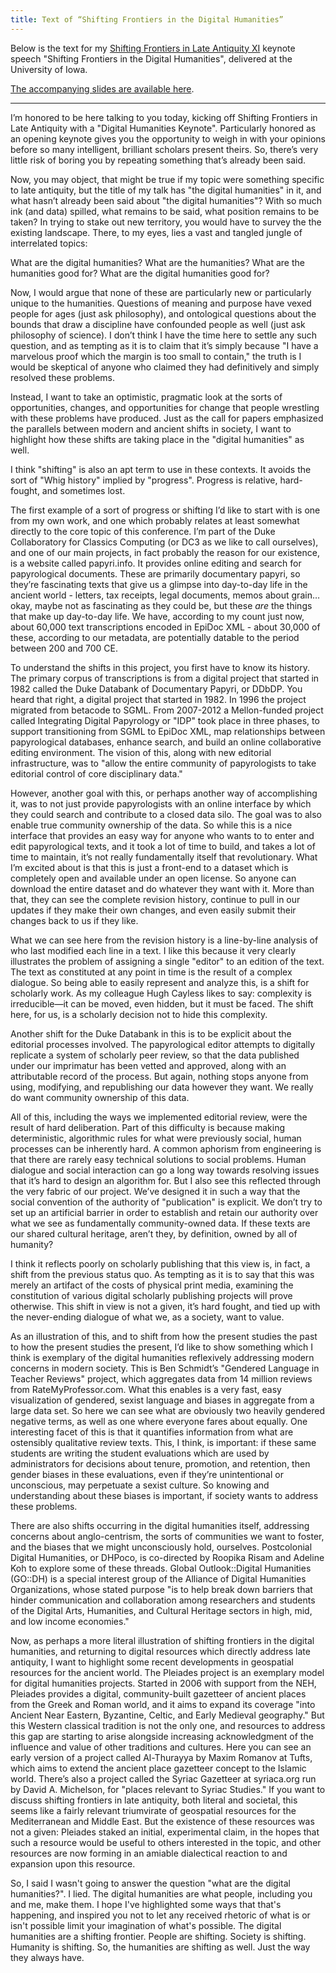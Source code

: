 ```yaml
---
title: Text of “Shifting Frontiers in the Digital Humanities”
---
```


Below is the text for my [Shifting Frontiers in Late Antiquity XI](https://shiftingfrontiers2015.wordpress.com/) keynote speech "Shifting Frontiers in the Digital Humanities", delivered at the University of Iowa.

[The accompanying slides are available here](http://dcthree.github.io/presentations/reveal.js/slides/Shifting_Frontiers_in_the_Digital_Humanities.html).

---

I’m honored to be here talking to you today, kicking off Shifting Frontiers in Late Antiquity with a "Digital Humanities Keynote". Particularly honored as an opening keynote gives you the opportunity to weigh in with your opinions before so many intelligent, brilliant scholars present theirs. So, there’s very little risk of boring you by repeating something that’s already been said.

Now, you may object, that might be true if my topic were something specific to late antiquity, but the title of my talk has "the digital humanities" in it, and what hasn’t already been said about "the digital humanities"? With so much ink (and data) spilled, what remains to be said, what position remains to be taken? In trying to stake out new territory, you would have to survey the the existing landscape. There, to my eyes, lies a vast and tangled jungle of interrelated topics:

What are the digital humanities?
What are the humanities?
What are the humanities good for?
What are the digital humanities good for?

Now, I would argue that none of these are particularly new or particularly unique to the humanities. Questions of meaning and purpose have vexed people for ages (just ask philosophy), and ontological questions about the bounds that draw a discipline have confounded people as well (just ask philosophy of science). I don’t think I have the time here to settle any such question, and as tempting as it is to claim that it’s simply because "I have a marvelous proof which the margin is too small to contain," the truth is I would be skeptical of anyone who claimed they had definitively and simply resolved these problems.

Instead, I want to take an optimistic, pragmatic look at the sorts of opportunities, changes, and opportunities for change that people wrestling with these problems have produced. Just as the call for papers emphasized the parallels between modern and ancient shifts in society, I want to highlight how these shifts are taking place in the "digital humanities" as well.

I think "shifting" is also an apt term to use in these contexts. It avoids the sort of "Whig history" implied by "progress". Progress is relative, hard-fought, and sometimes lost.

The first example of a sort of progress or shifting I’d like to start with is one from my own work, and one which probably relates  at least somewhat directly to the core topic of this conference. I’m part of the Duke Collaboratory for Classics Computing (or DC3 as we like to call ourselves), and one of our main projects, in fact probably the reason for our existence, is a website called papyri.info. It provides online editing and search for papyrological documents. These are primarily documentary papyri, so they’re fascinating texts that give us a glimpse into day-to-day life in the ancient world - letters, tax receipts, legal documents, memos about grain…okay, maybe not as fascinating as they could be, but these *are* the things that make up day-to-day life. We have, according to my count just now, about 60,000 text transcriptions encoded in EpiDoc XML - about 30,000 of these, according to our metadata, are potentially datable to the period between 200 and 700 CE.

To understand the shifts in this project, you first have to know its history. The primary corpus of transcriptions is from a digital project that started in 1982 called the Duke Databank of Documentary Papyri, or DDbDP. You heard that right, a digital project that started in 1982. In 1996 the project migrated from betacode to SGML. From 2007-2012 a Mellon-funded project called Integrating Digital Papyrology or "IDP" took place in three phases, to support transitioning from SGML to EpiDoc XML, map relationships between papyrological databases, enhance search, and build an online collaborative editing environment. The vision of this, along with new editorial infrastructure, was to "allow the entire community of papyrologists to take editorial control of core disciplinary data."

However, another goal with this, or perhaps another way of accomplishing it, was to not just provide papyrologists with an online interface by which they could search and contribute to a closed data silo. The goal was to also enable true community ownership of the data. So while this is a nice interface that provides an easy way for anyone who wants to to enter and edit papyrological texts, and it took a lot of time to build, and takes a lot of time to maintain, it’s not really fundamentally itself that revolutionary. What I’m excited about is that this is just a front-end to a dataset which is completely open and available under an open license. So anyone can download the entire dataset and do whatever they want with it. More than that, they can see the complete revision history, continue to pull in our updates if they make their own changes, and even easily submit their changes back to us if they like.

What we can see here from the revision history is a line-by-line analysis of who last modified each line in a text. I like this because it very clearly illustrates the problem of assigning a single "editor" to an edition of the text. The text as constituted at any point in time is the result of a complex dialogue. So being able to easily represent and analyze this, is a shift for scholarly work. As my colleague Hugh Cayless likes to say: complexity is irreducible—it can be moved, even hidden, but it must be faced. The shift here, for us, is a scholarly decision not to hide this complexity.

Another shift for the Duke Databank in this is to be explicit about the editorial processes involved. The papyrological editor attempts to digitally replicate a system of scholarly peer review, so that the data published under our imprimatur has been vetted and approved, along with an attributable record of the process. But again, nothing stops anyone from using, modifying, and republishing our data however they want. We really do want community ownership of this data.

All of this, including the ways we implemented editorial review, were the result of hard deliberation. Part of this difficulty is because making deterministic, algorithmic rules for what were previously social, human processes can be inherently hard. A common aphorism from engineering is that there are rarely easy technical solutions to social problems. Human dialogue and social interaction can go a long way towards resolving issues that it’s hard to design an algorithm for. But I also see this reflected through the very fabric of our project. We’ve designed it in such a way that the social convention of the authority of "publication" is explicit. We don’t try to set up an artificial barrier in order to establish and retain our authority over what we see as fundamentally community-owned data. If these texts are our shared cultural heritage, aren’t they, by definition, owned by all of humanity?

I think it reflects poorly on scholarly publishing that this view is, in fact, a shift from the previous status quo. As tempting as it is to say that this was merely an artifact of the costs of physical print media, examining the constitution of various digital scholarly publishing projects will prove otherwise. This shift in view is not a given, it’s hard fought, and tied up with the never-ending dialogue of what we, as a society, want to value.

As an illustration of this, and to shift from how the present studies the past to how the present studies the present, I’d like to show something which I think is exemplary of the digital humanities reflexively addressing modern concerns in modern society. This is Ben Schmidt’s "Gendered Language in Teacher Reviews" project, which aggregates data from 14 million reviews from RateMyProfessor.com. What this enables is a very fast, easy visualization of gendered, sexist language and biases in aggregate from a large data set. So here we can see what are obviously two heavily gendered negative terms, as well as one where everyone fares about equally. One interesting facet of this is that it quantifies information from what are ostensibly qualitative review texts. This, I think, is important: if these same students are writing the student evaluations which are used by administrators for decisions about tenure, promotion, and retention, then gender biases in these evaluations, even if they’re unintentional or unconscious, may perpetuate a sexist culture. So knowing and understanding about these biases is important, if society wants to address these problems.

There are also shifts occurring in the digital humanities itself, addressing concerns about anglo-centrism, the sorts of communities we want to foster, and the biases that we might unconsciously hold, ourselves. Postcolonial Digital Humanities, or DHPoco, is co-directed by Roopika Risam and Adeline Koh to explore some of these threads. Global Outlook::Digital Humanities (GO::DH) is a special interest group of the Alliance of Digital Humanities Organizations, whose stated purpose "is to help break down barriers that hinder communication and collaboration among researchers and students of the Digital Arts, Humanities, and Cultural Heritage sectors in high, mid, and low income economies."

Now, as perhaps a more literal illustration of shifting frontiers in the digital humanities, and returning to digital resources which directly address late antiquity, I want to highlight some recent developments in geospatial resources for the ancient world. The Pleiades project is an exemplary model for digital humanities projects. Started in 2006 with support from the NEH, Pleiades provides a digital, community-built gazetteer of ancient places from the Greek and Roman world, and it aims to expand its coverage "into Ancient Near Eastern, Byzantine, Celtic, and Early Medieval geography." But this Western classical tradition is not the only one, and resources to address this gap are starting to arise alongside increasing acknowledgment of the influence and value of other traditions and cultures. Here you can see an early version of a project called Al-Thurayya by Maxim Romanov at Tufts, which aims to extend the ancient place gazetteer concept to the Islamic world. There’s also a project called the Syriac Gazetteer at syriaca.org run by David A. Michelson, for "places relevant to Syriac Studies." If you want to discuss shifting frontiers in late antiquity, both literal and societal, this seems like a fairly relevant triumvirate of geospatial resources for the Mediterranean and Middle East. But the existence of these resources was not a given: Pleiades staked an initial, experimental claim, in the hopes that such a resource would be useful to others interested in the topic, and other resources are now forming in an amiable dialectical reaction to and expansion upon this resource.

So, I said I wasn't going to answer the question "what are the digital humanities?". I lied. The digital humanities are what people, including you and me, make them. I hope I've highlighted some ways that that's happening, and inspired you not to let any received rhetoric of what is or isn't possible limit your imagination of what's possible. The digital humanities are a shifting frontier. People are shifting. Society is shifting. Humanity is shifting. So, the humanities are shifting as well. Just the way they always have.
